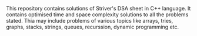 This repository contains solutions of Striver's DSA sheet in C++ language. It contains optimised time and space complexity solutions to  all the problems stated. Thia may include problems of various topics like arrays, tries, graphs, stacks, strings, queues, recurssion, dynamic programming etc.
